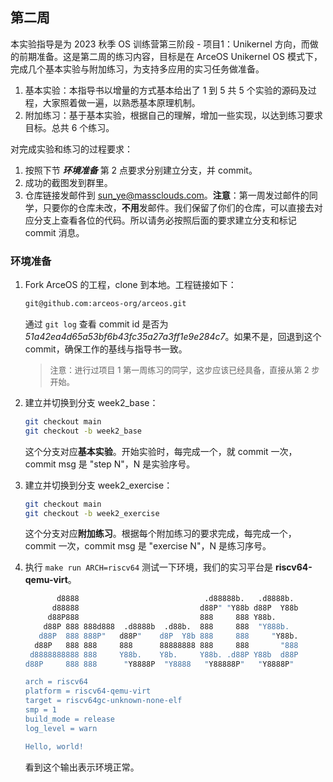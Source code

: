 ## 第二周



本实验指导是为 2023 秋季 OS 训练营第三阶段 - 项目1：Unikernel 方向，而做的前期准备。这是第二周的练习内容，目标是在 ArceOS Unikernel OS 模式下，完成几个基本实验与附加练习，为支持多应用的实习任务做准备。

1. 基本实验：本指导书以增量的方式基本给出了 1 到 5 共 5 个实验的源码及过程，大家照着做一遍，以熟悉基本原理机制。
2. 附加练习：基于基本实验，根据自己的理解，增加一些实现，以达到练习要求目标。总共 6 个练习。

对完成实验和练习的过程要求：

1. 按照下节 ***环境准备*** 第 2 点要求分别建立分支，并 commit。
2. 成功的截图发到群里。
4. 仓库链接发邮件到 sun_ye@massclouds.com。**注意**：第一周发过邮件的同学，只要你的仓库未改，**不用**发邮件。我们保留了你们的仓库，可以直接去对应分支上查看各位的代码。所以请务必按照后面的要求建立分支和标记 commit 消息。



### 环境准备

1. Fork ArceOS 的工程，clone 到本地。工程链接如下：

   ```bash
   git@github.com:arceos-org/arceos.git
   ```

   通过 `git log` 查看 commit id 是否为 *51a42ea4d65a53bf6b43fc35a27a3ff1e9e284c7*。如果不是，回退到这个 commit，确保工作的基线与指导书一致。

   > <font size=2>注意：进行过项目 1 第一周练习的同学，这步应该已经具备，直接从第 2 步开始。</font>

2. 建立并切换到分支 week2_base：

   ```bash
   git checkout main
   git checkout -b week2_base
   ```

   这个分支对应**基本实验**。开始实验时，每完成一个，就 commit  一次，commit msg 是 "step N"，N 是实验序号。

3. 建立并切换到分支 week2_exercise：

   ```bash
   git checkout main
   git checkout -b week2_exercise
   ```

   这个分支对应**附加练习**。根据每个附加练习的要求完成，每完成一个，commit 一次，commit msg 是 "exercise N"，N 是练习序号。

4. 执行 `make run ARCH=riscv64` 测试一下环境，我们的实习平台是 **riscv64-qemu-virt**。

   ```bash
          d8888                            .d88888b.   .d8888b.
         d88888                           d88P" "Y88b d88P  Y88b
        d88P888                           888     888 Y88b.
       d88P 888 888d888  .d8888b  .d88b.  888     888  "Y888b.
      d88P  888 888P"   d88P"    d8P  Y8b 888     888     "Y88b.
     d88P   888 888     888      88888888 888     888       "888
    d8888888888 888     Y88b.    Y8b.     Y88b. .d88P Y88b  d88P
   d88P     888 888      "Y8888P  "Y8888   "Y88888P"   "Y8888P"
   
   arch = riscv64
   platform = riscv64-qemu-virt
   target = riscv64gc-unknown-none-elf
   smp = 1
   build_mode = release
   log_level = warn
   
   Hello, world!
   ```

   看到这个输出表示环境正常。







<script src="https://utteranc.es/client.js"
        repo="OSLearning365/blog-issues"
        issue-term="pathname"
        theme="github-light"
        crossorigin="anonymous"
        async>
</script>
